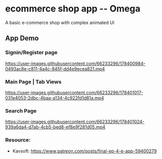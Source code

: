 # ecommerce shop app -- Omega
A basic e-commerce shop with complex animated UI

## App Demo


### Signin/Register page


https://user-images.githubusercontent.com/66233296/178400984-0493ac8e-c811-4a4c-845f-dd4e9ecea821.mp4



### Main Page | Tab Views



https://user-images.githubusercontent.com/66233296/178401017-031e4053-2dbc-4baa-a134-4c922fd1d81a.mp4


### Search Page


https://user-images.githubusercontent.com/66233296/178401024-939a6da4-d7ab-4cb5-bed8-ef8e9f281d05.mp4



### Resource:
- Kavsoft: https://www.patreon.com/posts/final-ep-4-e-app-59400279
